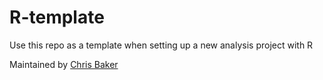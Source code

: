 # R-template

Use this repo as a template when setting up a new analysis project with R

Maintained by [Chris Baker](https://github.com/bakerccm)
